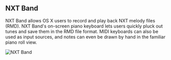 NXT Band
--------

NXT Band allows OS X users to record and play back NXT melody files (RMD). NXT Band's on-screen piano keyboard lets users quickly pluck out tunes and save them in the RMD file format. MIDI keyboards can also be used as input sources, and notes can even be drawn by hand in the familiar piano roll view.

![NXT Band](https://github.com/mattrajca/NXT-Band/wiki/images/main.png)
